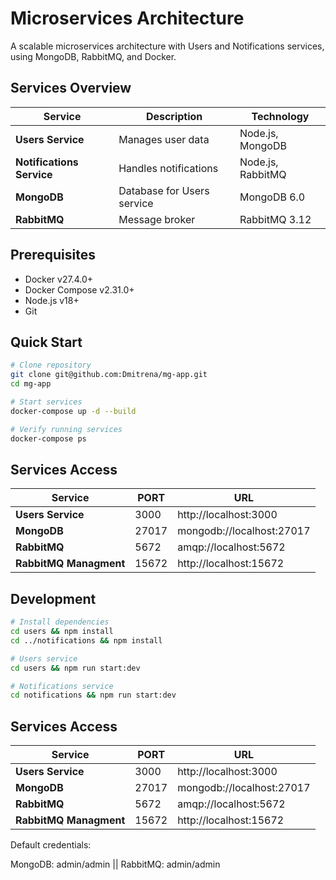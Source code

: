 # Microservices Architecture

A scalable microservices architecture with Users and Notifications services, using MongoDB, RabbitMQ, and Docker.

## Services Overview

| Service                   | Description                | Technology        |
| ------------------------- | -------------------------- | ----------------- |
| **Users Service**         | Manages user data          | Node.js, MongoDB  |
| **Notifications Service** | Handles notifications      | Node.js, RabbitMQ |
| **MongoDB**               | Database for Users service | MongoDB 6.0       |
| **RabbitMQ**              | Message broker             | RabbitMQ 3.12     |

## Prerequisites

- Docker v27.4.0+
- Docker Compose v2.31.0+
- Node.js v18+
- Git

## Quick Start

```bash
# Clone repository
git clone git@github.com:Dmitrena/mg-app.git
cd mg-app

# Start services
docker-compose up -d --build

# Verify running services
docker-compose ps
```

## Services Access

| Service                | PORT  | URL                       |
| ---------------------- | ----- | ------------------------- |
| **Users Service**      | 3000  | http://localhost:3000     |
| **MongoDB**            | 27017 | mongodb://localhost:27017 |
| **RabbitMQ**           | 5672  | amqp://localhost:5672     |
| **RabbitMQ Managment** | 15672 | http://localhost:15672    |

## Development

```bash
# Install dependencies
cd users && npm install
cd ../notifications && npm install

# Users service
cd users && npm run start:dev

# Notifications service
cd notifications && npm run start:dev
```

## Services Access

| Service                | PORT  | URL                       |
| ---------------------- | ----- | ------------------------- |
| **Users Service**      | 3000  | http://localhost:3000     |
| **MongoDB**            | 27017 | mongodb://localhost:27017 |
| **RabbitMQ**           | 5672  | amqp://localhost:5672     |
| **RabbitMQ Managment** | 15672 | http://localhost:15672    |

Default credentials:

MongoDB: admin/admin ||
RabbitMQ: admin/admin

